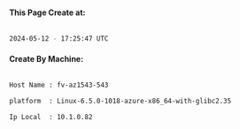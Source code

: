 
   
#### This Page Create at:

```bash

2024-05-12 - 17:25:47 UTC

```

#### Create By Machine:

```bash

Host Name : fv-az1543-543

platform  : Linux-6.5.0-1018-azure-x86_64-with-glibc2.35

Ip Local  : 10.1.0.82

```

